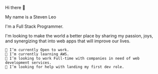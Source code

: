 Hi there 👋

My name is a Steven Leo

I'm a Full Stack Programmer.

I'm looking to make the world a better place by sharing my passion, joys, and synergizing that into web apps that will improve our lives.

    🔭 I’m currently Open to work.
    🌱 I’m currently learning AWS.
    👯 I’m looking to work Full-time with companies in need of web development services.
    🤔 I’m looking for help with landing my first dev role.

